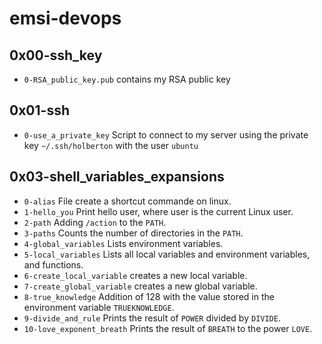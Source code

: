# emsi-devops

## 0x00-ssh_key

- <code>0-RSA_public_key.pub</code> contains my RSA public key

## 0x01-ssh

- <code>0-use_a_private_key</code> Script to connect to my server using the private key <code>~/.ssh/holberton</code> with the user <code>ubuntu</code>

## 0x03-shell_variables_expansions

- <code>0-alias</code> File create a shortcut commande on linux.
- <code>1-hello_you</code> Print hello user, where user is the current Linux user.
- <code>2-path</code> Adding <code>/action</code> to the <code>PATH</code>.
- <code>3-paths</code> Counts the number of directories in the <code>PATH</code>.
- <code>4-global_variables</code> Lists environment variables.
- <code>5-local_variables</code> Lists all local variables and environment variables, and functions.
- <code>6-create_local_variable</code> creates a new local variable.
- <code>7-create_global_variable</code> creates a new global variable.
- <code>8-true_knowledge</code> Addition of 128 with the value stored in the environment variable <code>TRUEKNOWLEDGE</code>.
- <code>9-divide_and_rule</code> Prints the result of <code>POWER</code> divided by <code>DIVIDE</code>.
- <code>10-love_exponent_breath</code> Prints the result of <code>BREATH</code> to the power <code>LOVE</code>.

